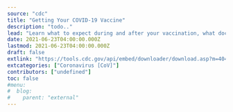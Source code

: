 ```yaml
---
source: "cdc"
title: "Getting Your COVID-19 Vaccine"
description: "todo.."
lead: "Learn what to expect during and after your vaccination, what documents your provider will give you, and how to report side effects."
date: 2021-06-23T04:00:00.000Z
lastmod: 2021-06-23T04:00:00.000Z
draft: false
extlink: "https://tools.cdc.gov/api/embed/downloader/download.asp?m=404952&c=424123"
extcategories: ["Coronavirus [CoV]"]
contributors: ["undefined"]
toc: false
#menu:
#  blog:
#    parent: "external"
---
```

